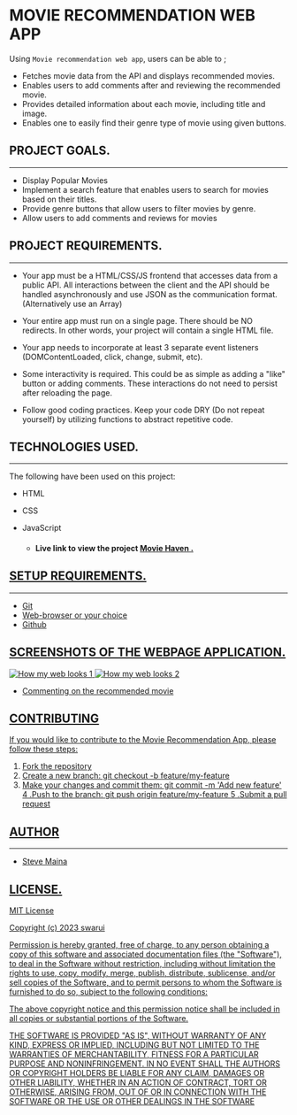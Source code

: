 # MOVIE RECOMMENDATION WEB APP

Using `Movie recommendation web app`, users can be able to ;

- Fetches movie data from the API and displays recommended movies.
- Enables users to add comments after and reviewing the recommended movie.
- Provides detailed information about each movie, including title and image.
- Enables one to easily find their genre type of movie using given buttons.

## PROJECT GOALS.

---

- Display Popular Movies
- Implement a search feature that enables users to search for movies based on their titles.
- Provide genre buttons that allow users to filter movies by genre.
- Allow users to add comments and reviews for movies

## PROJECT REQUIREMENTS.

---

- Your app must be a HTML/CSS/JS frontend that accesses data from a public API. All interactions between the client and the API should be handled asynchronously and use JSON as the communication format. (Alternatively use an Array)

- Your entire app must run on a single page. There should be NO redirects. In other words, your project will contain a single HTML file.

- Your app needs to incorporate at least 3 separate event listeners (DOMContentLoaded, click, change, submit, etc).

- Some interactivity is required. This could be as simple as adding a "like" button or adding comments. These interactions do not need to persist after reloading the page.

- Follow good coding practices. Keep your code DRY (Do not repeat yourself) by utilizing functions to abstract repetitive code.

## TECHNOLOGIES USED.

---

The following have been used on this project:

- HTML
- CSS
- JavaScript

  - #### Live link to view the project <a href="">Movie Haven .

## SETUP REQUIREMENTS.

---

- Git
- Web-browser or your choice
- Github

## SCREENSHOTS OF THE WEBPAGE APPLICATION.

![How my web looks 1](https://github.com/swarui/phase-1-movie-recommendation-final-project/assets/135341074/734a9bb4-b810-4729-a34b-6651f0cfc538)
![How my web looks 2](https://github.com/swarui/phase-1-movie-recommendation-final-project/assets/135341074/ac97d8e6-cc33-4dc6-b6d7-3dcc13c369f0)

- Commenting on the recommended movie
  

## CONTRIBUTING

If you would like to contribute to the Movie Recommendation App, please follow these steps:

1. Fork the repository
2. Create a new branch: git checkout -b feature/my-feature
3. Make your changes and commit them: git commit -m 'Add new feature'
4 .Push to the branch: git push origin feature/my-feature
5 .Submit a pull request

## AUTHOR

---

- Steve Maina

## LICENSE.

MIT License

Copyright (c) 2023 swarui

Permission is hereby granted, free of charge, to any person obtaining a copy of this software and associated documentation files (the "Software"), to deal in the Software without restriction, including without limitation the rights to use, copy, modify, merge, publish, distribute, sublicense, and/or sell copies of the Software, and to permit persons to whom the Software is furnished to do so, subject to the following conditions:

The above copyright notice and this permission notice shall be included in all copies or substantial portions of the Software.

THE SOFTWARE IS PROVIDED "AS IS", WITHOUT WARRANTY OF ANY KIND, EXPRESS OR IMPLIED, INCLUDING BUT NOT LIMITED TO THE WARRANTIES OF MERCHANTABILITY, FITNESS FOR A PARTICULAR PURPOSE AND NONINFRINGEMENT. IN NO EVENT SHALL THE AUTHORS OR COPYRIGHT HOLDERS BE LIABLE FOR ANY CLAIM, DAMAGES OR OTHER LIABILITY, WHETHER IN AN ACTION OF CONTRACT, TORT OR OTHERWISE, ARISING FROM, OUT OF OR IN CONNECTION WITH THE SOFTWARE OR THE USE OR OTHER DEALINGS IN THE SOFTWARE
